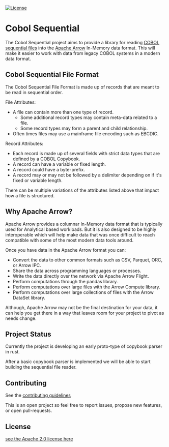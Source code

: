 [![License](https://img.shields.io/badge/License-Apache_2.0-blue.svg)](LICENSE)
# Cobol Sequential
The Cobol Sequential project aims to provide a library for reading [COBOL sequential files](https://www.tutorialspoint.com/cobol/cobol_file_organization.htm) into the [Apache Arrow](https://github.com/apache/arrow) In-Memory data format. This will make it easier to work with data from legacy COBOL systems in a modern data format.

## Cobol Sequential File Format
The Cobol Sequential File Format is made up of records that are meant to be read in sequential order.

File Attributes:
 - A file can contain more than one type of record.
    - Some additional record types may contain meta-data related to a file.
    - Some record types may form a parent and child relationship.
 - Often times files may use a mainframe file encoding such as EBCDIC.

Record Attributes:
 - Each record is made up of several fields with strict data types
 that are defined by a COBOL Copybook.
 - A record can have a variable or fixed length.
 - A record could have a byte-prefix.
 - A record may or may not be followed by a delimiter depending on if it's fixed or variable length.

There can be multiple variations of the attributes listed above that impact how a file is structured.

## Why Apache Arrow?
Apache Arrow provides a columnar In-Memory data format that is typically used for Analytical based workloads. But it is also designed to be highly interoperable which will help make data that was once difficult to reach compatible with some of the most modern data tools around.

Once you have data in the Apache Arrow format you can:
 - Convert the data to other common formats such as CSV, Parquet, ORC, or Arrow IPC.
 - Share the data across programming languages or processes.
 - Write the data directly over the network via Apache Arrow Flight.
 - Perform computations through the pandas library.
 - Perform computations over large files with the Arrow Compute library.
 - Perform computations over large collections of files with the Arrow DataSet library.

Although, Apache Arrow may not be the final destination for your data, it can help you get there in a way that leaves room for your project to pivot as needs change.

## Project Status
Currently the project is developing an early proto-type of copybook parser in rust.

After a basic copybook parser is implemented we will be able to start building the sequential file reader.

## Contributing
See the [contributing guidelines](CONTRIBUTING.md)

This is an open project so feel free to report issues, propose new features, or open pull-requests.

## License
[see the Apache 2.0 license here](LICENSE)